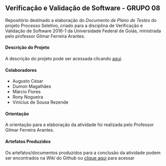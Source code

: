 Verificação e Validação de Software - GRUPO 08 
--- 

Repositório destinado a elaboração do *Documento de Plano de Testes* do projeto Processo Seletivo, criado para a disciplina de Verificação e Validação de Software 2016-1 da Universidade Federal de Goiás, ministrada pelo professor Gilmar Ferreira Arantes. 


#### Descrição do Projeto

A descrição do projeto pode ser acessada clicando [aqui](https://github.com/Campusero123/VVS-GRUPO8/blob/master/descricao-trabalho-final-vvs-20161.md).

#### Colaboradores 

- Augusto César
- Dumon Magalhães
- Márcio Flores
- Rony Nogueira
- Vinicius de Sousa Rezende 

#### Orientação 

A orientação para a elaboração da atividade foi realizada pelo Professor Gilmar Ferreira Arantes. 

#### Artefatos Produzidos

Os artefatos/documentos produzidos para a conclusão da atividade podem ser encontrados na *Wiki* do Github ou [clique aqui](https://github.com/Campusero123/VVS-GRUPO8/wiki) para acessar
